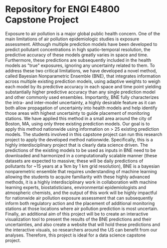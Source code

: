 # Repository for ENGI E4800 Capstone Project

Exposure to air pollution is a major global public health concern. One of the main limitations of air pollution epidemiologic studies is exposure assessment. Although multiple prediction models have been developed to predict pollutant concentrations in high spatio-temporal resolution, the predictive accuracy of these models greatly varies in space and time. Furthermore, these predictions are subsequently included in the health models as "true" exposures, ignoring any uncertainty related to them. To address these two critical limitations, we have developed a novel method, called Bayesian Nonparametric Ensemble (BNE), that integrates information across multiple existing prediction models, using adaptive weights to weigh each model by its predictive accuracy in each space and time point yielding substantially higher predictive accuracy than any single prediction model and other commonly used ensembles. Importantly, BNE fully characterizes the intra- and inter-model uncertainty, a highly desirable feature as it can both allow propagation of uncertainty into health models and help identify those areas with highest uncertainty to guide placement of monitoring stations. We have applied this method in a small area around the city of Boston, MA, using only three existing prediction models. Our goal is to apply this method nationwide using information on > 25 existing prediction models. The students involved in this capstone project can run this research project to apply the developed method nationwide. Specifically, this is a highly interdisciplinary project that is clearly data science driven. The predictions of the existing models to be used as inputs in BNE need to be downloaded and harmonized in a computationally scalable manner (these datasets are expected to massive; these will be daily predictions of pollutants for ~15 years at a 1km by 1 km grid resolution), BNE is a bayesian nonparemetric ensemble that requires understanding of machine learning allowing the students to acquire familiarity with these highly advanced methods, it is a highly interdisciplinary work in collaboration with machine learning experts, biostatisticians, environmental epidemiologists and atmospheric chemists, and the output of this work will be highly impactful for nationwide air pollution exposure assessment that can subsequently inform both regulatory action and the placement of additional monitoring stations at those locations where air pollution prediction is most uncertain. Finally, an additional aim of this project will be to create an interactive visualization tool to present the results of the BNE predictions and their uncertainties, and also create a website that will hold these predictions and the interactive visuals, so researchers around the US can benefit from our analyses. Therefore, this project is ideal for a data science capstone project.
